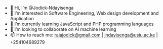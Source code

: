 - 👋 Hi, I’m @Jodick-Ndayisenga
- 👀 I’m interested in Software Engineering, Web design development and Application
- 🌱 I’m currently learning JavaScript and PHP programming languages
- 💞️ I’m looking to collaborate on AI machine learning
- 📫 How to reach me: rajajodick@gmail.com | jndayisenga@usiu.ac.ke | +254104689279

<!---
Jodick-Ndayisenga/Jodick-Ndayisenga is a ✨ special ✨ repository because its `README.md` (this file) appears on your GitHub profile.
You can click the Preview link to take a look at your changes.
--->
